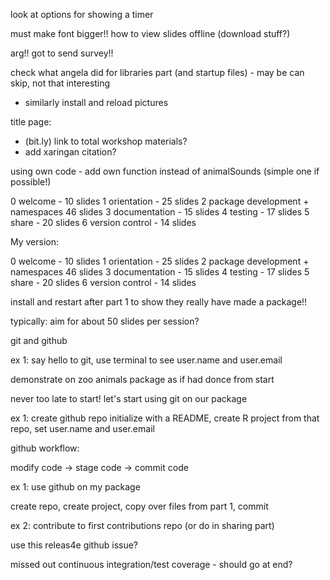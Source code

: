 look at options for showing a timer

must make font bigger!!
how to view slides offline (download stuff?)

arg!! got to send survey!!

check what angela did for libraries part (and startup files) - may be can skip, not that interesting
 - similarly install and reload pictures
 
title page:
 - (bit.ly) link to total workshop materials?
 - add xaringan citation?
 
using own code - add own function instead of animalSounds (simple one if possible!)

0 welcome - 10 slides
1 orientation - 25 slides
2 package development + namespaces 46 slides
3 documentation - 15 slides
4 testing - 17 slides
5 share - 20 slides
6 version control - 14 slides

My version:

0 welcome - 10 slides
1 orientation - 25 slides
2 package development + namespaces 46 slides
3 documentation - 15 slides
4 testing - 17 slides
5 share - 20 slides
6 version control - 14 slides

install and restart after part 1 to show they really have made a package!!

typically: aim for about 50 slides per session?

git and github

ex 1: say hello to git, use terminal to see user.name and user.email

demonstrate on zoo animals package as if had donce from start

never too late to start! let's start using git on our package

ex 1: create github repo initialize with a README, create R project from that repo, set user.name and user.email

github workflow: 

modify code -> stage code -> commit code

ex 1: use github on my package

create repo, create project, copy over files from part 1, commit

ex 2: contribute to first contributions repo (or do in sharing part)


use this releas4e github issue?

missed out continuous integration/test coverage - should go at end?
